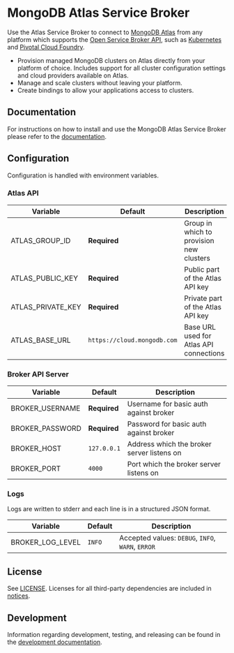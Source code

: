 # MongoDB Atlas Service Broker

Use the Atlas Service Broker to connect to [MongoDB Atlas](https://www.mongodb.com/cloud/atlas) from any platform which supports the [Open Service Broker API](https://www.openservicebrokerapi.org/), such as [Kubernetes](https://kubernetes.io/) and [Pivotal Cloud Foundry](https://pivotal.io/open-service-broker).

- Provision managed MongoDB clusters on Atlas directly from your platform of choice. Includes support for all cluster configuration settings and cloud providers available on Atlas.
- Manage and scale clusters without leaving your platform.
- Create bindings to allow your applications access to clusters.

## Documentation

For instructions on how to install and use the MongoDB Atlas Service Broker please refer to the [documentation](https://docs.mongodb.com/atlas-open-service-broker).

## Configuration

Configuration is handled with environment variables.

### Atlas API

| Variable | Default | Description |
| -------- | ------- | ----------- |
| ATLAS_GROUP_ID | **Required** | Group in which to provision new clusters |
| ATLAS_PUBLIC_KEY | **Required** | Public part of the Atlas API key |
| ATLAS_PRIVATE_KEY | **Required** | Private part of the Atlas API key |
| ATLAS_BASE_URL | `https://cloud.mongodb.com` | Base URL used for Atlas API connections |

### Broker API Server

| Variable | Default | Description |
| -------- | ------- | ----------- |
| BROKER_USERNAME | **Required** | Username for basic auth against broker |
| BROKER_PASSWORD | **Required** | Password for basic auth against broker |
| BROKER_HOST | `127.0.0.1` | Address which the broker server listens on |
| BROKER_PORT | `4000` | Port which the broker server listens on |

### Logs

Logs are written to stderr and each line is in a structured JSON format.

| Variable | Default | Description |
| -------- | ------- | ----------- |
| BROKER_LOG_LEVEL | `INFO` | Accepted values: `DEBUG`, `INFO`, `WARN`, `ERROR` |

## License

See [LICENSE](LICENSE). Licenses for all third-party dependencies are included in [notices](notices).

## Development

Information regarding development, testing, and releasing can be found in the [development documentation](docs).
